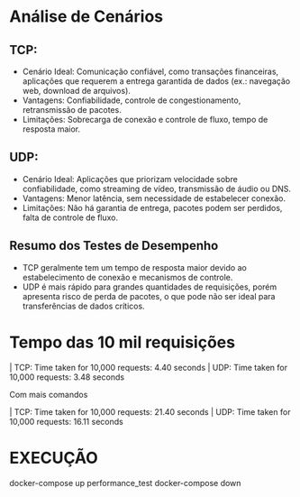 # Análise de Cenários

## TCP:

- Cenário Ideal: Comunicação confiável, como transações financeiras, aplicações que requerem a entrega garantida de dados (ex.: navegação web, download de arquivos).
- Vantagens: Confiabilidade, controle de congestionamento, retransmissão de pacotes.
- Limitações: Sobrecarga de conexão e controle de fluxo, tempo de resposta maior.

## UDP:

- Cenário Ideal: Aplicações que priorizam velocidade sobre confiabilidade, como streaming de vídeo, transmissão de áudio ou DNS.
- Vantagens: Menor latência, sem necessidade de estabelecer conexão.
- Limitações: Não há garantia de entrega, pacotes podem ser perdidos, falta de controle de fluxo.

## Resumo dos Testes de Desempenho

- TCP geralmente tem um tempo de resposta maior devido ao estabelecimento de conexão e mecanismos de controle.
- UDP é mais rápido para grandes quantidades de requisições, porém apresenta risco de perda de pacotes, o que pode não ser ideal para transferências de dados críticos.

# Tempo das 10 mil requisições

| TCP: Time taken for 10,000 requests: 4.40 seconds
| UDP: Time taken for 10,000 requests: 3.48 seconds

Com mais comandos

| TCP: Time taken for 10,000 requests: 21.40 seconds
| UDP: Time taken for 10,000 requests: 16.11 seconds

# EXECUÇÃO

docker-compose up performance_test
docker-compose down